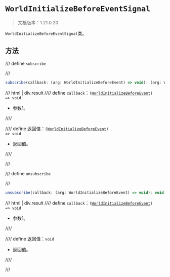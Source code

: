 # `WorldInitializeBeforeEventSignal`

> 文档版本：1.21.0.20

`WorldInitializeBeforeEventSignal`类。

## 方法

/// define
`subscribe`


///

```js
subscribe(callback: (arg: WorldInitializeBeforeEvent) => void): (arg: WorldInitializeBeforeEvent) => void
```

/// html | div.result
//// define
`callback`：<code>(<a href="../worldinitializebeforeevent/">WorldInitializeBeforeEvent</a>) =&gt; void</code>

- 参数1。


////

//// define
返回值：<code>(<a href="../worldinitializebeforeevent/">WorldInitializeBeforeEvent</a>) =&gt; void</code>

- 返回值。


////

///


/// define
`unsubscribe`


///

```js
unsubscribe(callback: (arg: WorldInitializeBeforeEvent) => void): void
```

/// html | div.result
//// define
`callback`：<code>(<a href="../worldinitializebeforeevent/">WorldInitializeBeforeEvent</a>) =&gt; void</code>

- 参数1。


////

//// define
返回值：`void`

- 返回值。


////

///

